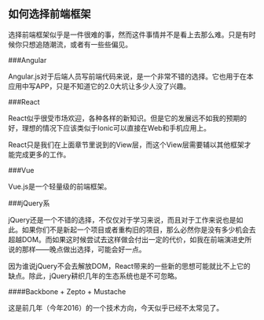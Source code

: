 如何选择前端框架
---

选择前端框架似乎是一件很难的事，然而这件事情并不是看上去那么难。只是有时候你只想追随潮流，或者有一些些偏见。

###Angular

Angular.js对于后端人员写前端代码来说，是一个非常不错的选择。它也用于在本应用中写APP，只是不知道它的2.0大坑让多少人没了兴趣。

###React

React似乎很受市场欢迎，各种各样的新知识。但是它的发展远不如我的预期的好，理想的情况下应该类似于Ionic可以直接在Web和手机应用上。

React只是我们在上面章节里说到的View层，而这个View层需要辅以其他框架才能完成更多的工作。

###Vue

Vue.js是一个轻量级的前端框架。

###jQuery系

jQuery还是一个不错的选择，不仅仅对于学习来说，而且对于工作来说也是如此。如果你们不是新起一个项目或者重构旧的项目，那么必然你是没有多少机会去超越DOM。而如果这时候尝试去这样做会付出一定的代价，如我在前端演进史所说的那样——晚点做出选择，可能会好一点。

因为谁说jQuery不会去解放DOM，React带来的一些新的思想可能就比不上它的缺点。除此，jQuery耕织几年的生态系统也是不可忽略。

####Backbone + Zepto + Mustache

这是前几年（今年2016）的一个技术方向，今天似乎已经不太常见了。
